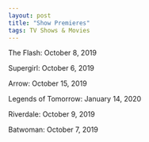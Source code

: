 ```yaml
---
layout: post
title: "Show Premieres"
tags: TV Shows & Movies
---
```


The Flash: October 8, 2019

Supergirl: October 6, 2019

Arrow: October 15, 2019

Legends of Tomorrow: January 14, 2020

Riverdale: October 9, 2019

Batwoman: October 7, 2019
